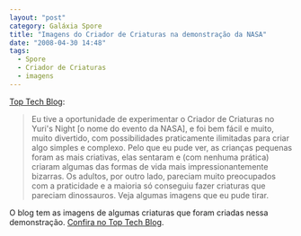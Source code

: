 ```yaml
---
layout: "post"
category: Galáxia Spore
title: "Imagens do Criador de Criaturas na demonstração da NASA"
date: "2008-04-30 14:48"
tags:
  - Spore
  - Criador de Criaturas
  - imagens
---
```

[Top Tech Blog](http://www.blogtoptech.info/2008/04/28/spore-creature-creator-available-in-june/):

> Eu tive a oportunidade de experimentar o Criador de Criaturas no Yuri's Night [o nome do evento da NASA], e foi bem fácil e muito, muito divertido, com possibilidades praticamente ilimitadas para criar algo simples e complexo. Pelo que eu pude ver, as crianças pequenas foram as mais criativas, elas sentaram e (com nenhuma prática) criaram algumas das formas de vida mais impressionantemente bizarras. Os adultos, por outro lado, pareciam muito preocupados com a praticidade e a maioria só conseguiu fazer criaturas que pareciam dinossauros. Veja algumas imagens que eu pude tirar.

O blog tem as imagens de algumas criaturas que foram criadas nessa demonstração. [Confira no Top Tech Blog](http://www.blogtoptech.info/2008/04/28/spore-creature-creator-available-in-june/).
